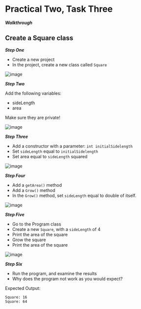 # Practical Two, Task Three

**_Walkthrough_**

## Create a Square class

**_Step One_**

+ Create a new project
+ In the project, create a new class called ```Square```

![image](https://github.com/fslcoding/Practical-2/assets/62078259/8ba7db17-d5f9-45fd-ac78-6faeb4c77fef)

**_Step Two_**

Add the following variables:
+ sideLength
+ area

Make sure they are private!

![image](https://github.com/fslcoding/Practical-2/assets/62078259/3675db1c-f0c1-491d-9008-cc2c01bb8bed)

**_Step Three_**

+ Add a constructor with a parameter: ```int initialSidelength```
+ Set ```sideLength``` equal to ```initialSidelength```
+ Set area equal to ```sideLength``` squared

![image](https://github.com/fslcoding/Practical-2/assets/62078259/39a53d04-e867-4f32-a273-45bf1721d137)

**_Step Four_**

+ Add a ```getArea()``` method
+ Add a ```Grow()``` method
+ In the ```Grow()``` method, set ```sideLength``` equal to double of itself.

![image](https://github.com/fslcoding/Practical-2/assets/62078259/1309297c-fce0-4e71-ab23-e8c4a8448835)

**_Step Five_**

+ Go to the Program class
+ Create a new ```Square```, with a ```sideLength``` of 4
+ Print the area of the square
+ Grow the square
+ Print the area of the square

![image](https://github.com/fslcoding/Practical-2/assets/62078259/7d40d7e5-7698-4c2b-a6ad-54e715c5d733)


**_Step Six_**

+ Run the program, and examine the results
+ Why does the program not work as you would expect?

Expected Output:
```
Square: 16
Square: 64
```




